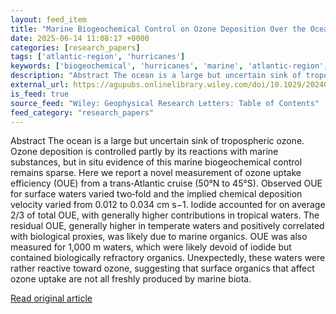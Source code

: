 ```yaml
---
layout: feed_item
title: "Marine Biogeochemical Control on Ozone Deposition Over the Ocean"
date: 2025-06-14 11:08:17 +0000
categories: [research_papers]
tags: ['atlantic-region', 'hurricanes']
keywords: ['biogeochemical', 'hurricanes', 'marine', 'atlantic-region', 'control']
description: "Abstract The ocean is a large but uncertain sink of tropospheric ozone"
external_url: https://agupubs.onlinelibrary.wiley.com/doi/10.1029/2024GL113187?af=R
is_feed: true
source_feed: "Wiley: Geophysical Research Letters: Table of Contents"
feed_category: "research_papers"
---
```


Abstract The ocean is a large but uncertain sink of tropospheric ozone. Ozone deposition is controlled partly by its reactions with marine substances, but in situ evidence of this marine biogeochemical control remains sparse. Here we report a novel measurement of ozone uptake efficiency (OUE) from a trans‐Atlantic cruise (50°N to 45°S). Observed OUE for surface waters varied two‐fold and the implied chemical deposition velocity varied from 0.012 to 0.034 cm s−1. Iodide accounted for on average 2/3 of total OUE, with generally higher contributions in tropical waters. The residual OUE, generally higher in temperate waters and positively correlated with biological proxies, was likely due to marine organics. OUE was also measured for 1,000 m waters, which were likely devoid of iodide but contained biologically refractory organics. Unexpectedly, these waters were rather reactive toward ozone, suggesting that surface organics that affect ozone uptake are not all freshly produced by marine biota.

[Read original article](https://agupubs.onlinelibrary.wiley.com/doi/10.1029/2024GL113187?af=R)

